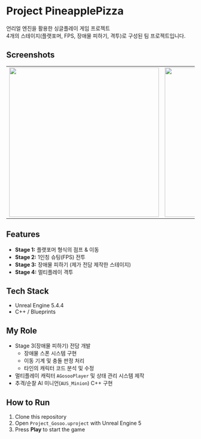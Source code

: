 # Project PineapplePizza
언리얼 엔진을 활용한 싱글플레이 게임 프로젝트  
4개의 스테이지(플랫포머, FPS, 장애물 피하기, 격투)로 구성된 팀 프로젝트입니다.  

## Screenshots
<table>
  <tr>
    <td><img src="https://github.com/user-attachments/assets/5e73e8a0-7ed1-4765-9157-b84250b4aa07" width = "400"/></td>
    <td><img src="https://github.com/user-attachments/assets/5e97654b-6a66-4a78-9aad-16ecaf5e477d" width="400"/></td>
  </tr>
</table>

## Features
- **Stage 1:** 플랫포머 형식의 점프 & 이동
- **Stage 2:** 1인칭 슈팅(FPS) 전투
- **Stage 3:** 장애물 피하기 (제가 전담 제작한 스테이지)
- **Stage 4:** 멀티플레이 격투

## Tech Stack
- Unreal Engine 5.4.4  
- C++ / Blueprints

## My Role
- Stage 3(장애물 피하기) 전담 개발  
  - 장애물 스폰 시스템 구현  
  - 이동 기계 및 충돌 판정 처리  
  - 타인의 캐릭터 코드 분석 및 수정  
- 멀티플레이 캐릭터 `AGosooPlayer` 및 상태 관리 시스템 제작  
- 추격/순찰 AI 미니언(`AUS_Minion`) C++ 구현  

## How to Run
1. Clone this repository
2. Open `Project_Gosoo.uproject` with Unreal Engine 5
3. Press **Play** to start the game
